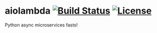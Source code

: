 # aiolambda [![Build Status](https://travis-ci.org/pando85/aiolambda.svg?branch=master)](https://travis-ci.org/pando85/aiolambda) [![License](https://img.shields.io/github/license/pando85/aiolambda.svg)](https://github.com/pando85/aiolambda/blob/master/LICENSE)
Python async microservices fasts!

